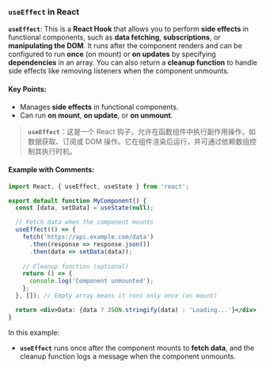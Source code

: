 ### `useEffect` in React

**`useEffect`**: This is a **React Hook** that allows you to perform **side effects** in functional components, such as **data fetching**, **subscriptions**, or **manipulating the DOM**. It runs after the component renders and can be configured to run **once** (on mount) or **on updates** by specifying **dependencies** in an array. You can also return a **cleanup function** to handle side effects like removing listeners when the component unmounts.

#### Key Points:
- Manages **side effects** in functional components.
- Can run **on mount**, **on update**, or **on unmount**.

> **`useEffect`**：这是一个 React 钩子，允许在函数组件中执行副作用操作，如数据获取、订阅或 DOM 操作。它在组件渲染后运行，并可通过依赖数组控制其执行时机。

#### Example with Comments:

```jsx
import React, { useEffect, useState } from 'react';

export default function MyComponent() {
  const [data, setData] = useState(null);

  // Fetch data when the component mounts
  useEffect(() => {
    fetch('https://api.example.com/data')
      .then(response => response.json())
      .then(data => setData(data));
    
    // Cleanup function (optional)
    return () => {
      console.log('Component unmounted');
    };
  }, []); // Empty array means it runs only once (on mount)

  return <div>Data: {data ? JSON.stringify(data) : 'Loading...'}</div>;
}
```

In this example:
- **`useEffect`** runs once after the component mounts to **fetch data**, and the cleanup function logs a message when the component unmounts.